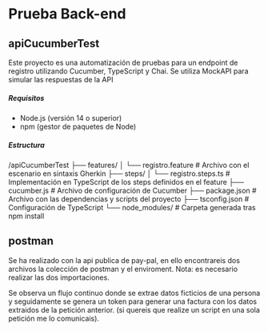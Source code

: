 # Prueba Back-end

## apiCucumberTest

Este proyecto es una automatización de pruebas para un endpoint de registro utilizando Cucumber, TypeScript y Chai. Se utiliza MockAPI para simular las respuestas de la API

##### Requisitos #####

- Node.js (versión 14 o superior)
- npm (gestor de paquetes de Node)

##### Estructura #####

/apiCucumberTest
├── features/
│   └── registro.feature # Archivo con el escenario en sintaxis Gherkin
├── steps/
│   └── registro.steps.ts # Implementación en TypeScript de los steps definidos en el feature
├── cucumber.js # Archivo de configuración de Cucumber
├── package.json # Archivo con las dependencias y scripts del proyecto
├── tsconfig.json # Configuración de TypeScript
└── node_modules/ # Carpeta generada tras npm install

## postman

Se ha realizado con la api publica de pay-pal, en ello encontrareis dos archivos la colección de postman y el enviroment. Nota: es necesario realizar las dos importaciones.

Se observa un flujo continuo donde se extrae datos ficticios de una persona y seguidamente se genera un token para generar una factura con los datos extraidos de la petición anterior. (si quereis que realize un script en una sola petición me lo comunicais).
